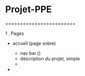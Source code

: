 # Projet-PPE
========================

1 . Pages

- accueil (page sobre)
    - nav bar ()
    - description du projet, simple 
    -

- 

